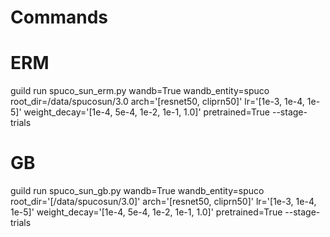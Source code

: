 # Commands 

# ERM 

guild run spuco_sun_erm.py wandb=True wandb_entity=spuco root_dir=/data/spucosun/3.0 arch='[resnet50, cliprn50]' lr='[1e-3, 1e-4, 1e-5]' weight_decay='[1e-4, 5e-4, 1e-2, 1e-1, 1.0]' pretrained=True --stage-trials

# GB 

guild run spuco_sun_gb.py wandb=True wandb_entity=spuco root_dir='[/data/spucosun/3.0]' arch='[resnet50, cliprn50]' lr='[1e-3, 1e-4, 1e-5]' weight_decay='[1e-4, 5e-4, 1e-2, 1e-1, 1.0]' pretrained=True --stage-trials